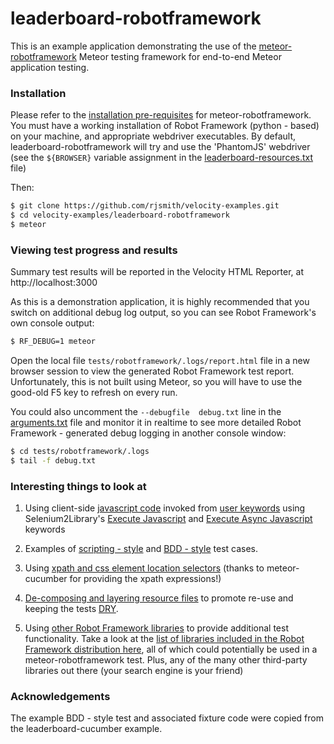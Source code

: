 leaderboard-robotframework
==========================

This is an example application demonstrating the use of the [meteor-robotframework](https://github.com/rjsmith/meteor-robotframework) Meteor testing framework for end-to-end Meteor application testing.

### Installation

Please refer to the [installation pre-requisites](https://github.com/rjsmith/meteor-robotframework#installation) for meteor-robotframework.  You must have a working installation of Robot Framework (python - based) on your machine, and appropriate webdriver executables.  By default, leaderboard-robotframework will try and use the 'PhantomJS' webdriver (see the `${BROWSER}` variable assignment in the [leaderboard-resources.txt](tests/robotframework/suites/leaderboard-resources.txt) file)

Then:

```sh
$ git clone https://github.com/rjsmith/velocity-examples.git
$ cd velocity-examples/leaderboard-robotframework
$ meteor
```

### Viewing test progress and results

Summary test results will be reported in the Velocity HTML Reporter, at http://localhost:3000

As this is a demonstration application, it is highly recommended that you switch on additional debug log output, so you can see Robot Framework's own console output:

```sh
$ RF_DEBUG=1 meteor
```

Open the local file `tests/robotframework/.logs/report.html` file in a new browser session to view the generated Robot Framework test report.  Unfortunately, this is not built using Meteor, so you will have to use the good-old F5 key to refresh on every run.

You could also uncomment the `--debugfile  debug.txt` line in the [arguments.txt](tests/robotframework/arguments.txt) file and monitor it in realtime to see more detailed Robot Framework - generated debug logging in another console window:

```sh
$ cd tests/robotframework/.logs
$ tail -f debug.txt
```

### Interesting things to look at

1. Using client-side [javascript code](leaderboard-fixture.js#L43) invoked from [user keywords](tests/robotframework/suites/leaderboard-resources.txt#L38) using Selenium2Library's [Execute Javascript](http://rtomac.github.io/robotframework-selenium2library/doc/Selenium2Library.html#Execute%20Javascript) and [Execute Async Javascript](http://rtomac.github.io/robotframework-selenium2library/doc/Selenium2Library.html#Execute%20Async%20Javascript) keywords

2. Examples of [scripting - style](tests/robotframework/suites/leaderboard.txt#L15) and [BDD - style](tests/robotframework/suites/leaderboard.txt#L18) test cases.

3. Using [xpath and css element location selectors](tests/robotframework/suites/leaderboard-resources.txt#L14) (thanks to meteor-cucumber for providing the xpath expressions!)

4. [De-composing and layering resource files](tests/robotframework/suites/selenium-resources.txt) to promote re-use and keeping the tests [DRY](http://en.wikipedia.org/wiki/Don%27t_repeat_yourself).

5. Using [other Robot Framework libraries](tests/robotframework/suites/leaderboard-resources.txt#L44) to provide additional test functionality.  Take a look at the [list of libraries included in the Robot Framework distribution here](http://robotframework.org/robotframework/#standard-libraries), all of which could potentially be used in a meteor-robotframework test.  Plus, any of the many other third-party libraries out there (your search engine is your friend)

### Acknowledgements

The example BDD - style test and associated fixture code were copied from the leaderboard-cucumber example.
